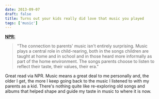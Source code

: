 ```yaml
---
date: 2013-09-07
draft: false
title: Turns out your kids really did love that music you played
tags: ['music']
---
```


**[NPR:](http://www.npr.org/blogs/health/2013/09/05/219278386/turns-out-your-kids-really-did-love-that-music-you-played)**

> "The connection to parents' music isn't entirely surprising. Music plays a central role in child-rearing, both in the songs children are taught at home and in school and in those heard more informally as part of the home environment. The songs parents choose to listen to reflect their taste, their values, their era."

Great read via NPR.<!-- excerpt --> Music means a great deal to me personally and, the older I get, the more I keep going back to the music I listened to with my parents as a kid. There's nothing quite like re-exploring old songs and albums that helped shape and guide my taste in music to where it is now.
